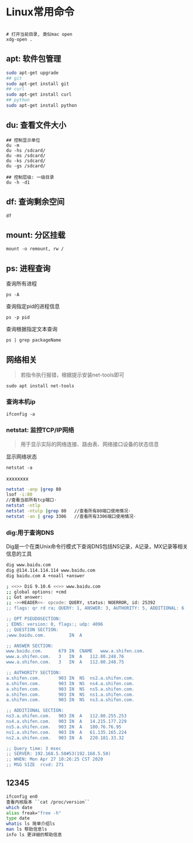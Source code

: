 # Linux常用命令

```

# 打开当前目录, 类似mac open
xdg-open .

```

## apt: 软件包管理

```bash
sudo apt-get upgrade
## git 
sudo apt-get install git
## curl
sudo apt-get install curl
## python
sudo apt-get install python
```

## du: 查看文件大小

```shell
## 控制显示单位
du -m
du -hs /sdcard/
du -ms /sdcard/
du -ks /sdcard/
du -gs /sdcard/

## 控制层级: 一级目录
du -h -d1
```

## df: 查询剩余空间

```shell
df
```

## mount: 分区挂载

```
mount -o remount, rw /
```


## ps: 进程查询

查询所有进程

```
ps -A
```

查询指定pid的进程信息

```
ps -p pid
```

查询根据指定文本查询

```shell
ps | grep packageName
```









## 网络相关

> 若指令执行报错，根据提示安装net-tools即可

```shell
sudo apt install net-tools
```

### 查询本机ip

```shell
ifconfig -a
```

### netstat: 监控TCP/IP网络

> 用于显示实际的网络连接、路由表、网络接口设备的状态信息

显示网络状态

```shell
netstat -a
```

xxxxxxxx

```bash
netstat -anp |grep 80
lsof -i:80
//查看当前所有tcp端口·
netstat -ntlp   
netstat -ntulp |grep 80   //查看所有80端口使用情况·
netstat -an | grep 3306   //查看所有3306端口使用情况·
```

### dig:用于查询DNS

Dig是一个在类Unix命令行模式下查询DNS包括NS记录，A记录，MX记录等相关信息的工具
```bash
dig www.baidu.com
dig @114.114.114.114 www.baidu.com
dig baidu.com A +noall +answer
```

```bash
; <<>> DiG 9.10.6 <<>> www.baidu.com
;; global options: +cmd
;; Got answer:
;; ->>HEADER<<- opcode: QUERY, status: NOERROR, id: 25392
;; flags: qr rd ra; QUERY: 1, ANSWER: 3, AUTHORITY: 5, ADDITIONAL: 6

;; OPT PSEUDOSECTION:
; EDNS: version: 0, flags:; udp: 4096
;; QUESTION SECTION:
;www.baidu.com.			IN	A

;; ANSWER SECTION:
www.baidu.com.		679	IN	CNAME	www.a.shifen.com.
www.a.shifen.com.	3	IN	A	112.80.248.76
www.a.shifen.com.	3	IN	A	112.80.248.75

;; AUTHORITY SECTION:
a.shifen.com.		903	IN	NS	ns2.a.shifen.com.
a.shifen.com.		903	IN	NS	ns4.a.shifen.com.
a.shifen.com.		903	IN	NS	ns5.a.shifen.com.
a.shifen.com.		903	IN	NS	ns1.a.shifen.com.
a.shifen.com.		903	IN	NS	ns3.a.shifen.com.

;; ADDITIONAL SECTION:
ns3.a.shifen.com.	903	IN	A	112.80.255.253
ns4.a.shifen.com.	903	IN	A	14.215.177.229
ns5.a.shifen.com.	903	IN	A	180.76.76.95
ns1.a.shifen.com.	903	IN	A	61.135.165.224
ns2.a.shifen.com.	903	IN	A	220.181.33.32

;; Query time: 3 msec
;; SERVER: 192.168.5.50#53(192.168.5.50)
;; WHEN: Mon Apr 27 10:26:25 CST 2020
;; MSG SIZE  rcvd: 271
```



## 12345

```bash
ifconfig en0
查看内核版本 ``cat /proc/version``
which date
alias freak="free -h"
type date
whatis ls 简单介绍ls
man ls 帮助信息ls
info ls 更详细的帮助信息
```